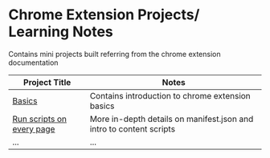 # Chrome Extension Projects/ Learning Notes

Contains mini projects built referring from the chrome extension documentation

| Project Title                                       | Notes                                                               |
| --------------------------------------------------- | ------------------------------------------------------------------- |
| [Basics](basics)                                    | Contains introduction to chrome extension basics                    |
| [Run scripts on every page](reading-time-extension) | More in-depth details on manifest.json and intro to content scripts |
| ...                                                 | ...                                                                 |
